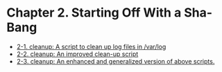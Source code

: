 # Chapter 2. Starting Off With a Sha-Bang

  - [2-1. cleanup: A script to clean up log files in /var/log](example-2.1.sh)
  - [2-2. cleanup: An improved clean-up script](example-2.2.sh)
  - [2-3. cleanup: An enhanced and generalized version of above scripts.](example-2.3.sh)
